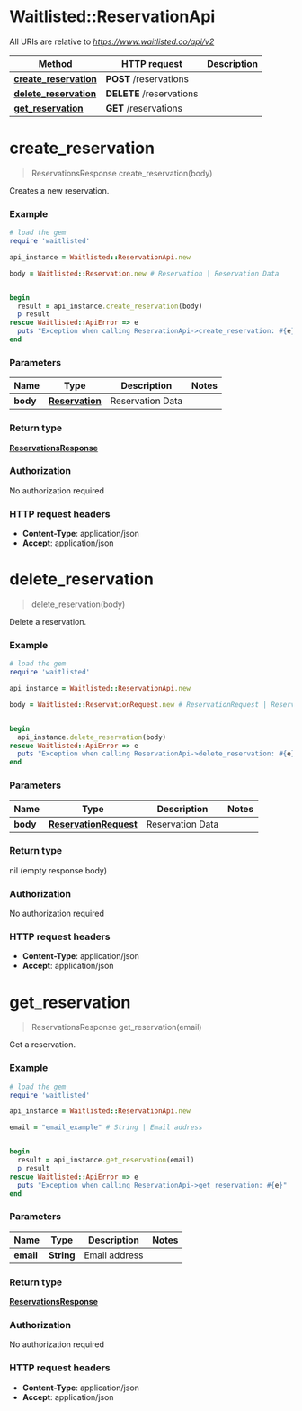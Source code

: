 # Waitlisted::ReservationApi

All URIs are relative to *https://www.waitlisted.co/api/v2*

Method | HTTP request | Description
------------- | ------------- | -------------
[**create_reservation**](ReservationApi.md#create_reservation) | **POST** /reservations | 
[**delete_reservation**](ReservationApi.md#delete_reservation) | **DELETE** /reservations | 
[**get_reservation**](ReservationApi.md#get_reservation) | **GET** /reservations | 


# **create_reservation**
> ReservationsResponse create_reservation(body)



Creates a new reservation.

### Example
```ruby
# load the gem
require 'waitlisted'

api_instance = Waitlisted::ReservationApi.new

body = Waitlisted::Reservation.new # Reservation | Reservation Data


begin
  result = api_instance.create_reservation(body)
  p result
rescue Waitlisted::ApiError => e
  puts "Exception when calling ReservationApi->create_reservation: #{e}"
end
```

### Parameters

Name | Type | Description  | Notes
------------- | ------------- | ------------- | -------------
 **body** | [**Reservation**](Reservation.md)| Reservation Data | 

### Return type

[**ReservationsResponse**](ReservationsResponse.md)

### Authorization

No authorization required

### HTTP request headers

 - **Content-Type**: application/json
 - **Accept**: application/json



# **delete_reservation**
> delete_reservation(body)



Delete a reservation.

### Example
```ruby
# load the gem
require 'waitlisted'

api_instance = Waitlisted::ReservationApi.new

body = Waitlisted::ReservationRequest.new # ReservationRequest | Reservation Data


begin
  api_instance.delete_reservation(body)
rescue Waitlisted::ApiError => e
  puts "Exception when calling ReservationApi->delete_reservation: #{e}"
end
```

### Parameters

Name | Type | Description  | Notes
------------- | ------------- | ------------- | -------------
 **body** | [**ReservationRequest**](ReservationRequest.md)| Reservation Data | 

### Return type

nil (empty response body)

### Authorization

No authorization required

### HTTP request headers

 - **Content-Type**: application/json
 - **Accept**: application/json



# **get_reservation**
> ReservationsResponse get_reservation(email)



Get a reservation.

### Example
```ruby
# load the gem
require 'waitlisted'

api_instance = Waitlisted::ReservationApi.new

email = "email_example" # String | Email address


begin
  result = api_instance.get_reservation(email)
  p result
rescue Waitlisted::ApiError => e
  puts "Exception when calling ReservationApi->get_reservation: #{e}"
end
```

### Parameters

Name | Type | Description  | Notes
------------- | ------------- | ------------- | -------------
 **email** | **String**| Email address | 

### Return type

[**ReservationsResponse**](ReservationsResponse.md)

### Authorization

No authorization required

### HTTP request headers

 - **Content-Type**: application/json
 - **Accept**: application/json



